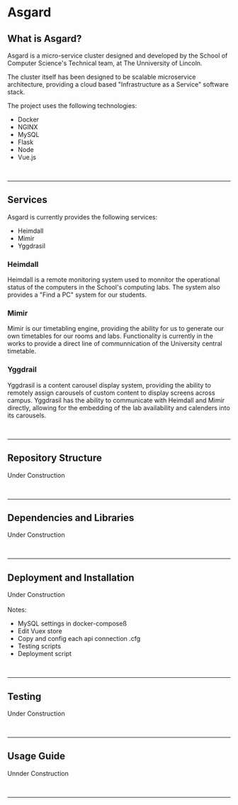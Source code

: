# Asgard
## What is Asgard?
Asgard is a micro-service cluster designed and developed by the School of Computer Science's Technical team, at The Unniversity of Lincoln.

The cluster itself has been designed to be scalable microservice architecture, providing a cloud based "Infrastructure as a Service" software stack.

The project uses the following technologies:
- Docker
- NGINX
- MySQL
- Flask
- Node
- Vue.js

<br>

---

## Services
Asgard is currently provides the following services:
- Heimdall
- Mimir
- Yggdrasil

### Heimdall
Heimdall is a remote monitoring system used to monnitor the operational status of the computers in the School's computing labs. The system also provides a "Find a PC" system for our students.

### Mimir
Mimir is our timetabling engine, providing the ability for us to generate our own timetables for our rooms and labs. Functionality is currently in the works to provide a direct line of communnication of the University central timetable.

### Yggdrail
Yggdrasil is a content carousel display system, providing the ability to remotely assign carousels of custom content to display screens across campus. Yggdrasil has the ability to communicate with Heimdall and Mimir directly, allowing for the embedding of the lab availability and calenders into its carousels.

<br>

---

## Repository Structure
Under Construction

<br>

---

## Dependencies and Libraries
Under Construction

<br>

---

## Deployment and Installation
Under Construction
<br><br>Notes:
* MySQL settings in docker-composeß
* Edit Vuex store
* Copy and config each api connection .cfg
* Testing scripts
* Deployment script

<br>

---

## Testing
Under Construction

<br>

---

## Usage Guide
Unnder Construction

<br>

---